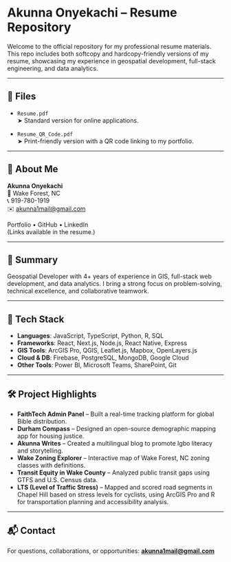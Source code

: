 # Akunna Onyekachi – Resume Repository

Welcome to the official repository for my professional resume materials. This repo includes both softcopy and hardcopy-friendly versions of my resume, showcasing my experience in geospatial development, full-stack engineering, and data analytics.

---

## 📁 Files

- `Resume.pdf`  
  ➤ Standard version for online applications.

- `Resume_QR_Code.pdf`  
  ➤ Print-friendly version with a QR code linking to my portfolio.

---

## 💼 About Me

**Akunna Onyekachi**  
📍 Wake Forest, NC  
📞 919-780-1919  
✉️ akunna1mail@gmail.com

Portfolio • GitHub • LinkedIn  
(Links available in the resume.)

---

## 🧠 Summary

Geospatial Developer with 4+ years of experience in GIS, full-stack web development, and data analytics. I bring a strong focus on problem-solving, technical excellence, and collaborative teamwork.

---

## 🔧 Tech Stack

- **Languages**: JavaScript, TypeScript, Python, R, SQL  
- **Frameworks**: React, Next.js, Node.js, React Native, Express  
- **GIS Tools**: ArcGIS Pro, QGIS, Leaflet.js, Mapbox, OpenLayers.js  
- **Cloud & DB**: Firebase, PostgreSQL, MongoDB, Google Cloud  
- **Other Tools**: Power BI, Microsoft Teams, SharePoint, Git

---

## 🛠️ Project Highlights

- **FaithTech Admin Panel** – Built a real-time tracking platform for global Bible distribution.  
- **Durham Compass** – Designed an open-source demographic mapping app for housing justice.  
- **Akunna Writes** – Created a multilingual blog to promote Igbo literacy and storytelling.
- **Wake Zoning Explorer** – Interactive map of Wake Forest, NC zoning classes with definitions.  
- **Transit Equity in Wake County** – Analyzed public transit gaps using GTFS and U.S. Census data.
- **LTS (Level of Traffic Stress)** – Mapped and scored road segments in Chapel Hill based on stress levels for cyclists, using ArcGIS Pro and R for transportation planning and accessibility analysis.

---

## 📬 Contact

For questions, collaborations, or opportunities: **akunna1mail@gmail.com**
